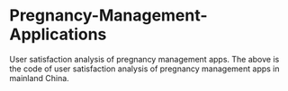 # Pregnancy-Management-Applications
User satisfaction analysis of  pregnancy management apps.
The above is the code of user satisfaction analysis of pregnancy management apps  in mainland China.
